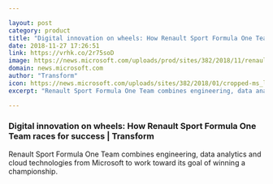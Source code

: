 ```yaml
---

layout: post
category: product
title: "Digital innovation on wheels: How Renault Sport Formula One Team races for success"
date: 2018-11-27 17:26:51
link: https://vrhk.co/2r75soD
image: https://news.microsoft.com/uploads/prod/sites/382/2018/11/renault-sport-f1_2000_Crop-1024x383.jpg
domain: news.microsoft.com
author: "Transform"
icon: https://news.microsoft.com/uploads/sites/382/2018/01/cropped-ms_logo_element-1-300x300.png
excerpt: "Renault Sport Formula One Team combines engineering, data analytics and cloud technologies from Microsoft to work toward its goal of winning a championship."

---
```


### Digital innovation on wheels: How Renault Sport Formula One Team races for success | Transform

Renault Sport Formula One Team combines engineering, data analytics and cloud technologies from Microsoft to work toward its goal of winning a championship.